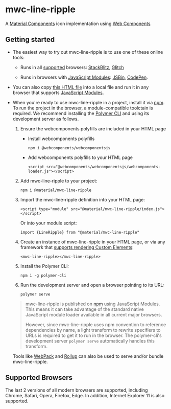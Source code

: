 # mwc-line-ripple
A [Material Components](https://material.io/components/) icon implementation using [Web Components](https://www.webcomponents.org/introduction)

## Getting started

 * The easiest way to try out mwc-line-ripple is to use one of these online tools:

    * Runs in all [supported](#supported-browsers) browsers: [StackBlitz](https://stackblitz.com/edit/mwc-icon-example?file=index.js), [Glitch](https://glitch.com/edit/#!/mwc-icon-example?path=index.html)

    * Runs in browsers with [JavaScript Modules](https://caniuse.com/#search=modules): [JSBin](http://jsbin.com/qibisux/edit?html,output),
    [CodePen](https://codepen.io/azakus/pen/deZLja).

* You can also copy [this HTML file](https://gist.githubusercontent.com/azakus/f01e9fc2ed04e781ad5a52ded7b296e7/raw/266f2f4f91cbfe89b2acc6ec63957b1a3cfe9b39/index.html) into a local file and run it in any browser that supports [JavaScript Modules]((https://caniuse.com/#search=modules)).

* When you're ready to use mwc-line-ripple in a project, install it via [npm](https://www.npmjs.com/). To run the project in the browser, a module-compatible toolctain is required. We recommend installing the [Polymer CLI](https://github.com/Polymer/polymer-cli) and using its development server as follows.

  1. Ensure the webcomponents polyfills are included in your HTML page

      - Install webcomponents polyfills

          ```npm i @webcomponents/webcomponentsjs```

      - Add webcomponents polyfills to your HTML page

          ```<script src="@webcomponents/webcomponentsjs/webcomponents-loader.js"></script>```

  1. Add mwc-line-ripple to your project:

      ```npm i @material/mwc-line-ripple```

  1. Import the mwc-line-ripple definition into your HTML page:

      ```<script type="module" src="@material/mwc-line-ripple/index.js"></script>```

      Or into your module script:

      ```import {LineRipple} from "@material/mwc-line-ripple"```

  1. Create an instance of mwc-line-ripple in your HTML page, or via any framework that [supports rendering Custom Elements](https://custom-elements-everywhere.com/):

      ```<mwc-line-ripple></mwc-line-ripple>```

  1. Install the Polymer CLI:

      ```npm i -g polymer-cli```

  1. Run the development server and open a browser pointing to its URL:

      ```polymer serve```

  > mwc-line-ripple is published on [npm](https://www.npmjs.com/package/@material/mwc-line-ripple) using JavaScript Modules.
  This means it can take advantage of the standard native JavaScript module loader available in all current major browsers.
  >
  > However, since mwc-line-ripple uses npm convention to reference dependencies by name, a light transform to rewrite specifiers to URLs is required to get it to run in the browser. The polymer-cli's development server `polymer serve` automatically handles this transform.

  Tools like [WebPack](https://webpack.js.org/) and [Rollup](https://rollupjs.org/) can also be used to serve and/or bundle mwc-line-ripple.

## Supported Browsers

The last 2 versions of all modern browsers are supported, including
Chrome, Safari, Opera, Firefox, Edge. In addition, Internet Explorer 11 is also supported.
